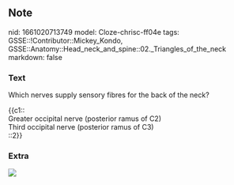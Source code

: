 ## Note
nid: 1661020713749
model: Cloze-chrisc-ff04e
tags: GSSE::!Contributor::Mickey_Kondo, GSSE::Anatomy::Head_neck_and_spine::02._Triangles_of_the_neck
markdown: false

### Text
Which nerves supply sensory fibres for the back of the neck?
<div>
  {{c1::
  <div>
    Greater occipital nerve (posterior ramus of C2)
  </div>
  <div>
    Third occipital nerve (posterior ramus of C3)
  </div>::2}}
</div>

### Extra
<img src="978-3-319-27482-9_17_Fig8_HTML.jpg">
